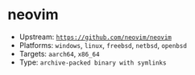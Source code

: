 # neovim
- Upstream: [`https://github.com/neovim/neovim`](https://github.com/neovim/neovim)
- Platforms: `windows`, `linux`, `freebsd`, `netbsd`, `openbsd`
- Targets: `aarch64`, `x86_64`
- Type: `archive-packed binary with symlinks`